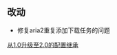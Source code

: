## 改动

- 修复aria2重复添加下载任务的问题

[从1.0升级至2.0的配置继承](https://github.com/wushuo894/ani-rss/discussions/427)
